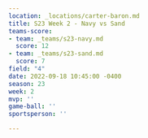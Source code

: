 ```yaml
---
location: _locations/carter-baron.md
title: S23 Week 2 - Navy vs Sand
teams-score:
- team: _teams/s23-navy.md
  score: 12
- team: _teams/s23-sand.md
  score: 7
field: "4"
date: 2022-09-18 10:45:00 -0400
season: 23
week: 2
mvp: ''
game-ball: ''
sportsperson: ''

---
```

